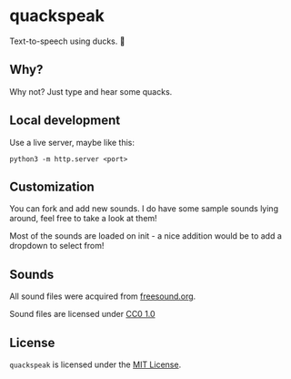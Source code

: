 # quackspeak

Text-to-speech using ducks. 🦆

## Why?

Why not? Just type and hear some quacks.

## Local development

Use a live server, maybe like this:

```
python3 -m http.server <port>
```

## Customization

You can fork and add new sounds. I do have some sample sounds lying around, feel free to take a look at them!

Most of the sounds are loaded on init - a nice addition would be to add a dropdown to select from!

## Sounds

All sound files were acquired from [freesound.org](https://freesound.org/).

Sound files are licensed under [CC0 1.0](https://creativecommons.org/publicdomain/zero/1.0/)

## License

`quackspeak` is licensed under the [MIT License](LICENSE).
